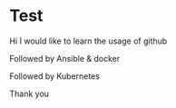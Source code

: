 # Test


Hi 
I would like to learn the usage of github

Followed by Ansible & docker 

Followed by Kubernetes

Thank you 
